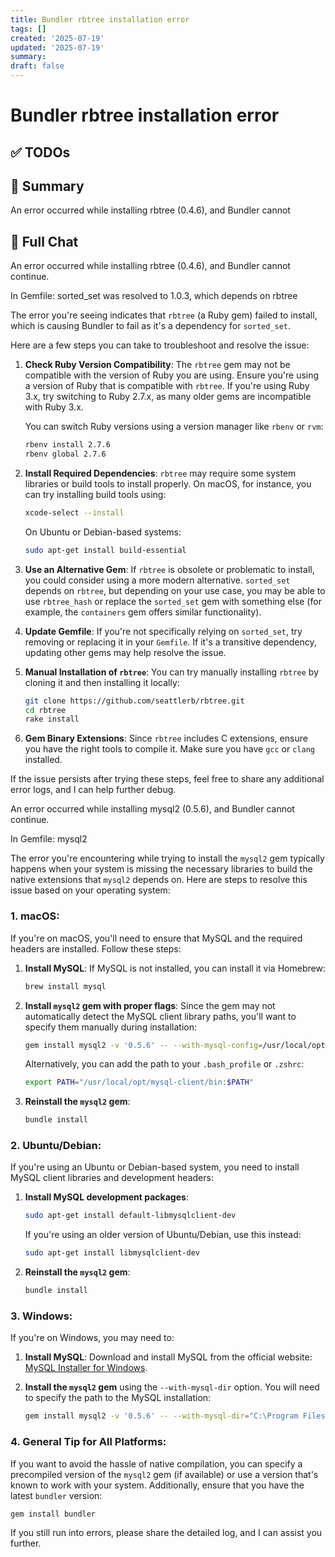 ```yaml
---
title: Bundler rbtree installation error
tags: []
created: '2025-07-19'
updated: '2025-07-19'
summary:
draft: false
---
```


# Bundler rbtree installation error

## ✅ TODOs


## 📌 Summary
An error occurred while installing rbtree (0.4.6), and Bundler cannot

## 🧠 Full Chat


An error occurred while installing rbtree (0.4.6), and Bundler cannot
continue.

In Gemfile:
  sorted_set was resolved to 1.0.3, which depends on
    rbtree




The error you're seeing indicates that `rbtree` (a Ruby gem) failed to install, which is causing Bundler to fail as it's a dependency for `sorted_set`.

Here are a few steps you can take to troubleshoot and resolve the issue:

1. **Check Ruby Version Compatibility**: The `rbtree` gem may not be compatible with the version of Ruby you are using. Ensure you're using a version of Ruby that is compatible with `rbtree`. If you're using Ruby 3.x, try switching to Ruby 2.7.x, as many older gems are incompatible with Ruby 3.x.

   You can switch Ruby versions using a version manager like `rbenv` or `rvm`:

   ```bash
   rbenv install 2.7.6
   rbenv global 2.7.6
   ```

2. **Install Required Dependencies**: `rbtree` may require some system libraries or build tools to install properly. On macOS, for instance, you can try installing build tools using:

   ```bash
   xcode-select --install
   ```

   On Ubuntu or Debian-based systems:

   ```bash
   sudo apt-get install build-essential
   ```

3. **Use an Alternative Gem**: If `rbtree` is obsolete or problematic to install, you could consider using a more modern alternative. `sorted_set` depends on `rbtree`, but depending on your use case, you may be able to use `rbtree_hash` or replace the `sorted_set` gem with something else (for example, the `containers` gem offers similar functionality).

4. **Update Gemfile**: If you're not specifically relying on `sorted_set`, try removing or replacing it in your `Gemfile`. If it's a transitive dependency, updating other gems may help resolve the issue.

5. **Manual Installation of `rbtree`**: You can try manually installing `rbtree` by cloning it and then installing it locally:

   ```bash
   git clone https://github.com/seattlerb/rbtree.git
   cd rbtree
   rake install
   ```

6. **Gem Binary Extensions**: Since `rbtree` includes C extensions, ensure you have the right tools to compile it. Make sure you have `gcc` or `clang` installed.

If the issue persists after trying these steps, feel free to share any additional error logs, and I can help further debug.

An error occurred while installing mysql2 (0.5.6), and Bundler cannot
continue.

In Gemfile:
  mysql2

The error you're encountering while trying to install the `mysql2` gem typically happens when your system is missing the necessary libraries to build the native extensions that `mysql2` depends on. Here are steps to resolve this issue based on your operating system:

### 1. **macOS:**

If you're on macOS, you'll need to ensure that MySQL and the required headers are installed. Follow these steps:

1. **Install MySQL**: If MySQL is not installed, you can install it via Homebrew:

   ```bash
   brew install mysql
   ```

2. **Install `mysql2` gem with proper flags**: Since the gem may not automatically detect the MySQL client library paths, you'll want to specify them manually during installation:

   ```bash
   gem install mysql2 -v '0.5.6' -- --with-mysql-config=/usr/local/opt/mysql-client/bin/mysql_config
   ```

   Alternatively, you can add the path to your `.bash_profile` or `.zshrc`:

   ```bash
   export PATH="/usr/local/opt/mysql-client/bin:$PATH"
   ```

3. **Reinstall the `mysql2` gem**:

   ```bash
   bundle install
   ```

### 2. **Ubuntu/Debian:**

If you're using an Ubuntu or Debian-based system, you need to install MySQL client libraries and development headers:

1. **Install MySQL development packages**:

   ```bash
   sudo apt-get install default-libmysqlclient-dev
   ```

   If you're using an older version of Ubuntu/Debian, use this instead:

   ```bash
   sudo apt-get install libmysqlclient-dev
   ```

2. **Reinstall the `mysql2` gem**:

   ```bash
   bundle install
   ```

### 3. **Windows:**

If you're on Windows, you may need to:

1. **Install MySQL**: Download and install MySQL from the official website: [MySQL Installer for Windows](https://dev.mysql.com/downloads/installer/).

2. **Install the `mysql2` gem** using the `--with-mysql-dir` option. You will need to specify the path to the MySQL installation:

   ```bash
   gem install mysql2 -v '0.5.6' -- --with-mysql-dir="C:\Program Files\MySQL\MySQL Server 8.0"
   ```

### 4. **General Tip for All Platforms:**

If you want to avoid the hassle of native compilation, you can specify a precompiled version of the `mysql2` gem (if available) or use a version that's known to work with your system. Additionally, ensure that you have the latest `bundler` version:

```bash
gem install bundler
```

If you still run into errors, please share the detailed log, and I can assist you further.